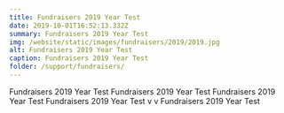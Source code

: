 ```yaml
---
title: Fundraisers 2019 Year Test
date: 2019-10-01T16:52:13.332Z
summary: Fundraisers 2019 Year Test
img: /website/static/images/fundraisers/2019/2019.jpg
alt: Fundraisers 2019 Year Test
caption: Fundraisers 2019 Year Test
folder: /support/fundraisers/
---
```

Fundraisers 2019 Year Test Fundraisers 2019 Year Test Fundraisers 2019 Year Test Fundraisers 2019 Year Test v v Fundraisers 2019 Year Test